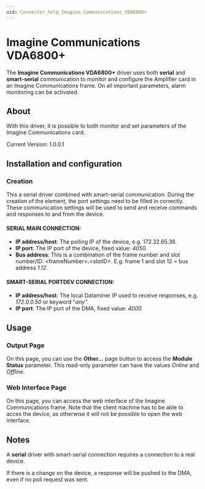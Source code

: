 ```yaml
---
uid: Connector_help_Imagine_Communications_VDA6800+
---
```


# Imagine Communications VDA6800+

The **Imagine Communications VDA6800+** driver uses both **serial** and **smart-serial** communication to monitor and configure the Amplifier card in an Imagine Communications frame. On all important parameters, alarm monitoring can be activated.

## About

With this driver, it is possible to both monitor and set parameters of the Imagine Communications card.

Current Version: 1.0.0.1

## Installation and configuration

### Creation

This a serial driver combined with smart-serial communication. During the creation of the element, the port settings need to be filled in correctly. These communication settings will be used to send and receive commands and responses to and from the device.

#### SERIAL MAIN CONNECTION:

- **IP address/host**: The polling IP of the device, e.g. 172.32.65.38.
- **IP port**: The IP port of the device, fixed value: *4050.*
- **Bus address**: This is a combination of the frame number and slot number/ID: \<frameNumber\>**.**\<slotID\>. E.g. frame 1 and slot 12 = bus address *1.12.*

#### SMART-SERIAL PORTDEV CONNECTION:

- **IP address/host**: The local Dataminer IP used to receive responses, e.g. *172.0.0.50* or keyword "*any".*
- **IP port**: The IP port of the DMA, fixed value: *4000.*

## Usage

### Output Page

On this page, you can use the **Other...** page button to access the **Module Status** parameter. This read-only parameter can have the values *Online* and *Offline*.

### Web Interface Page

On this page, you can access the web interface of the Imagine Communications frame. Note that the client machine has to be able to acces the device, as otherwise it will not be possible to open the web interface.

## Notes

A **serial** driver with smart-serial connection requires a connection to a real device.

If there is a change on the device, a response will be pushed to the DMA, even if no poll request was sent.
